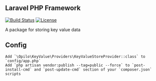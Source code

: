 ## Laravel PHP Framework

[![Build Status](https://travis-ci.org/saeedazizi/key-value-store.svg)](https://travis-ci.org/saeedazizi/key-value-store)
[![License](https://poser.pugx.org/laravel/framework/license.svg)](http://opensource.org/licenses/MIT)

A package for storing key value data

## Config

    Add `\Opilo\KeyValue\Providers\KeyValueStoreProvider::class` to `config/app.php`
    Add `php artisan vendor:publish --tag=public --force` to `post-install-cmd` and `post-update-cmd` section of your `composer.json` scripts